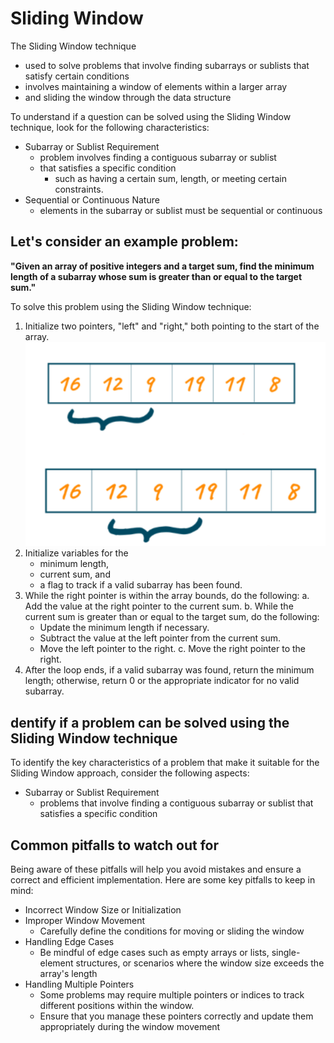 # Sliding Window
The Sliding Window technique 
- used to solve problems that involve finding subarrays or sublists that satisfy certain conditions
- involves maintaining a window of elements within a larger array 
- and sliding the window through the data structure 


To understand if a question can be solved using the Sliding Window technique, look for the following characteristics:
- Subarray or Sublist Requirement
    - problem involves finding a contiguous subarray or sublist 
    - that satisfies a specific condition
        - such as having a certain sum, length, or meeting certain constraints.
- Sequential or Continuous Nature
    - elements in the subarray or sublist must be sequential or continuous 


## Let's consider an example problem: 
**"Given an array of positive integers and a target sum, find the minimum length of a subarray whose sum is greater than or equal to the target sum."**

To solve this problem using the Sliding Window technique:

1. Initialize two pointers, "left" and "right," both pointing to the start of the array.
![Sliding Window](assets/sliding-window.png)
2. Initialize variables for the 
    - minimum length, 
    - current sum, and 
    - a flag to track if a valid subarray has been found.
3. While the right pointer is within the array bounds, do the following:
   a. Add the value at the right pointer to the current sum.
   b. While the current sum is greater than or equal to the target sum, do the following:
      - Update the minimum length if necessary.
      - Subtract the value at the left pointer from the current sum.
      - Move the left pointer to the right.
   c. Move the right pointer to the right.
4. After the loop ends, if a valid subarray was found, return the minimum length; otherwise, return 0 or the appropriate indicator for no valid subarray.


## dentify if a problem can be solved using the Sliding Window technique
To identify the key characteristics of a problem that make it suitable for the Sliding Window approach, consider the following aspects:

- Subarray or Sublist Requirement
    - problems that involve finding a contiguous subarray or sublist that satisfies a specific condition

## Common pitfalls to watch out for
Being aware of these pitfalls will help you avoid mistakes and ensure a correct and efficient implementation. Here are some key pitfalls to keep in mind:
- Incorrect Window Size or Initialization
- Improper Window Movement
    - Carefully define the conditions for moving or sliding the window
- Handling Edge Cases
    - Be mindful of edge cases such as empty arrays or lists, single-element structures, or scenarios where the window size exceeds the array's length
- Handling Multiple Pointers
    - Some problems may require multiple pointers or indices to track different positions within the window. 
    - Ensure that you manage these pointers correctly and update them appropriately during the window movement
